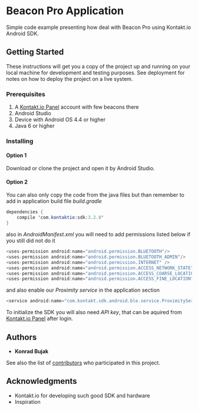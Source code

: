 # Beacon Pro Application

Simple code example presenting how deal with Beacon Pro using Kontakt.io Android SDK.

## Getting Started

These instructions will get you a copy of the project up and running on your local machine for development and testing purposes. See deployment for notes on how to deploy the project on a live system.

### Prerequisites

1. A [Kontakt.io Panel](https://panel.kontakt.io/signin) account with few beacons there
2. Android Studio
3. Device with Android OS 4.4 or higher
4. Java 6 or higher

### Installing

#### Option 1

Download or clone the project and open it by Android Studio.

#### Option 2

You can also only copy the code from the java files but than remember to add in application build file *build.gradle*

```java
dependencies {
    compile 'com.kontaktio:sdk:3.2.0'
}
```

also in *AndroidManifest.xml* you will need to add permissions listed below if you still did not do it

```java
<uses-permission android:name="android.permission.BLUETOOTH"/>
<uses-permission android:name="android.permission.BLUETOOTH_ADMIN"/>
<uses-permission android:name="android.permission.INTERNET" />
<uses-permission android:name="android.permission.ACCESS_NETWORK_STATE"/>
<uses-permission android:name="android.permission.ACCESS_COARSE_LOCATION"/>
<uses-permission android:name="android.permission.ACCESS_FINE_LOCATION"/>
```

and also enable our *Proximity service* in the application section

```java
<service android:name="com.kontakt.sdk.android.ble.service.ProximityService" android:exported="false"/>
```

To initialize the SDK you will also need *API key*, that can be aquired from [Kontakt.io Panel](https://panel.kontakt.io/signin) after login.

## Authors

* **Konrad Bujak**

See also the list of [contributors](https://github.com/konradkontakt/ExtendedAndroidSDKSample/graphs/contributors) who participated in this project.

## Acknowledgments

* Kontakt.io for developing such good SDK and hardware
* Inspiration